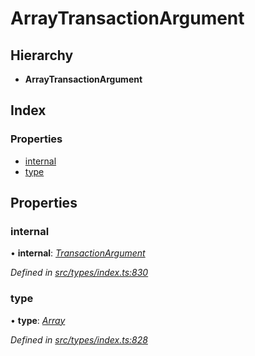 # ArrayTransactionArgument

## Hierarchy

* **ArrayTransactionArgument**

## Index

### Properties

* [internal](arraytransactionargument.md#internal)
* [type](arraytransactionargument.md#type)

## Properties

### internal

• **internal**: [_TransactionArgument_](../globals.md#transactionargument)

_Defined in_ [_src/types/index.ts:830_](https://github.com/PolymathNetwork/polymesh-sdk/blob/7362b318/src/types/index.ts#L830)

### type

• **type**: [_Array_](../enums/transactionargumenttype.md#array)

_Defined in_ [_src/types/index.ts:828_](https://github.com/PolymathNetwork/polymesh-sdk/blob/7362b318/src/types/index.ts#L828)

